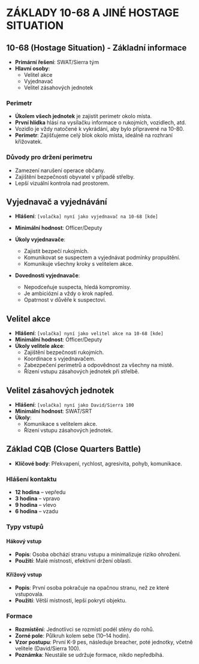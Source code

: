 ﻿
# ZÁKLADY 10-68 A JINÉ HOSTAGE SITUATION

## 10-68 (Hostage Situation) - Základní informace
- **Primární řešení**: SWAT/Sierra tým
- **Hlavní osoby**: 
  - Velitel akce
  - Vyjednavač
  - Velitel zásahových jednotek

### Perimetr
- **Úkolem všech jednotek** je zajistit perimetr okolo místa.
- **První hlídka** hlásí na vysílačku informace o rukojmích, vozidlech, atd.
- Vozidlo je vždy natočené k vykrádání, aby bylo připravené na 10-80.
- **Perimetr**: Zajišťujeme celý blok okolo místa, ideálně na rozhraní křižovatek.

### Důvody pro držení perimetru
- Zamezení narušení operace občany.
- Zajištění bezpečnosti obyvatel v případě střelby.
- Lepší vizuální kontrola nad prostorem.

## Vyjednavač a vyjednávání
- **Hlášení**: `[volačka] nyní jako vyjednavač na 10-68 [kde]`
- **Minimální hodnost**: Officer/Deputy
- **Úkoly vyjednavače**:
  - Zajistit bezpečí rukojmích.
  - Komunikovat se suspectem a vyjednávat podmínky propuštění.
  - Komunikuje všechny kroky s velitelem akce.

- **Dovednosti vyjednavače**:
  - Nepodceňuje suspecta, hledá kompromisy.
  - Je ambiciózní a vždy o krok napřed.
  - Opatrnost v důvěře k suspectovi.

## Velitel akce
- **Hlášení**: `[volačka] nyní jako velitel akce na 10-68 [kde]`
- **Minimální hodnost**: Officer/Deputy
- **Úkoly velitele akce**:
  - Zajištění bezpečnosti rukojmích.
  - Koordinace s vyjednavačem.
  - Zabezpečení perimetrů a odpovědnost za všechny na místě.
  - Řízení vstupu zásahových jednotek při střelbě.

## Velitel zásahových jednotek
- **Hlášení**: `[volačka] nyní jako David/Sierra 100`
- **Minimální hodnost**: SWAT/SRT
- **Úkoly**:
  - Komunikace s velitelem akce.
  - Řízení vstupu zásahových jednotek.

## Základ CQB (Close Quarters Battle)
- **Klíčové body**: Překvapení, rychlost, agresivita, pohyb, komunikace.

### Hlášení kontaktu
- **12 hodina** – vepředu
- **3 hodina** – vpravo
- **9 hodina** – vlevo
- **6 hodina** – vzadu

### Typy vstupů
#### Hákový vstup
- **Popis**: Osoba obchází stranu vstupu a minimalizuje riziko ohrožení.
- **Použití**: Malé místnosti, efektivní držení oblasti.

#### Křížový vstup
- **Popis**: První osoba pokračuje na opačnou stranu, než ze které vstupovala.
- **Použití**: Větší místnosti, lepší pokrytí objektu.

### Formace
- **Rozmístění**: Jednotlivci se rozmístí podél stěny do rohů.
- **Zorné pole**: Půlkruh kolem sebe (10–14 hodin).
- **Vzor postupu**: První K-9 pes, následuje breacher, poté jednotky, včetně velitele (David/Sierra 100).
- **Poznámka**: Neustále se udržuje formace, nikdo nepředbíhá.

